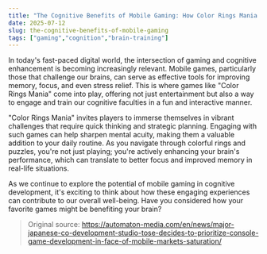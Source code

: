 ```yaml
---
title: "The Cognitive Benefits of Mobile Gaming: How Color Rings Mania Enhances Your Mind"
date: 2025-07-12
slug: the-cognitive-benefits-of-mobile-gaming
tags: ["gaming","cognition","brain-training"]
---
```


In today's fast-paced digital world, the intersection of gaming and cognitive enhancement is becoming increasingly relevant. Mobile games, particularly those that challenge our brains, can serve as effective tools for improving memory, focus, and even stress relief. This is where games like "Color Rings Mania" come into play, offering not just entertainment but also a way to engage and train our cognitive faculties in a fun and interactive manner.

"Color Rings Mania" invites players to immerse themselves in vibrant challenges that require quick thinking and strategic planning. Engaging with such games can help sharpen mental acuity, making them a valuable addition to your daily routine. As you navigate through colorful rings and puzzles, you're not just playing; you're actively enhancing your brain's performance, which can translate to better focus and improved memory in real-life situations.

As we continue to explore the potential of mobile gaming in cognitive development, it's exciting to think about how these engaging experiences can contribute to our overall well-being. Have you considered how your favorite games might be benefiting your brain?
> Original source: https://automaton-media.com/en/news/major-japanese-co-development-studio-tose-decides-to-prioritize-console-game-development-in-face-of-mobile-markets-saturation/